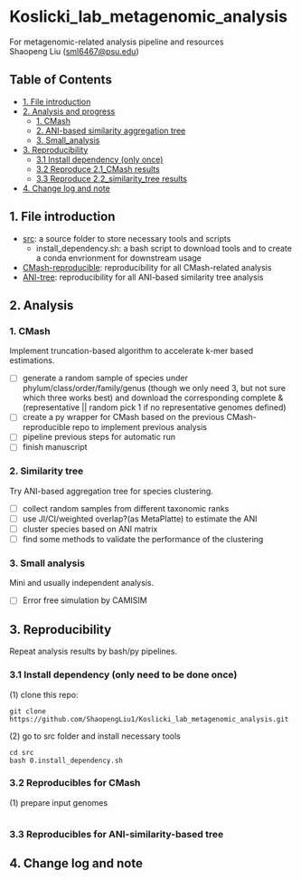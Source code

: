 # Koslicki_lab_metagenomic_analysis
For metagenomic-related analysis pipeline and resources  
Shaopeng Liu (sml6467@psu.edu)  

## **Table of Contents**
- [1. File introduction](#1_file_intro)
- [2. Analysis and progress](#2_analysis)
  - [1. CMash](#21_CMash_repro)
  - [2. ANI-based similarity aggregation tree](#22_ani)
  - [3. Small_analysis](#23_small)
- [3. Reproducibility](#3_reproducible)
  - [3.1 Install dependency (only once)](#31_depen)
  - [3.2 Reproduce 2.1_CMash results](#32_CMash)
  - [3.3 Reproduce 2.2_similarity_tree results](#33_simi)
- [4. Change log and note](#4_log)
  
## 1. File introduction <a name="1_file_intro"></a>
- [src](https://github.com/ShaopengLiu1/Koslicki_lab_metagenomic_analysis/tree/main/src): a source folder to store necessary tools and scripts
   - install_dependency.sh: a bash script to download tools and to create a conda envrionment for downstream usage
- [CMash-reproducible](): reproducibility for all CMash-related analysis
- [ANI-tree](): reproducibility for all ANI-based similarity tree analysis

## 2. Analysis <a name="2_analysis"></a>
### 1. CMash <a name="21_CMash_repro"></a>
Implement truncation-based algorithm to accelerate k-mer based estimations.  
- [ ] generate a random sample of species under phylum/class/order/family/genus (though we only need 3, but not sure which three works best) and download the corresponding complete & (representative || random pick 1 if no representative genomes defined)
- [ ] create a py wrapper for CMash based on the previous CMash-reproducible repo to implement previous analysis
- [ ] pipeline previous steps for automatic run
- [ ] finish manuscript

### 2. Similarity tree <a name="22_ani"></a>
Try ANI-based aggregation tree for species clustering.  
- [ ] collect random samples from different taxonomic ranks
- [ ] use JI/CI/weighted overlap?(as MetaPlatte) to estimate the ANI
- [ ] cluster species based on ANI matrix
- [ ] find some methods to validate the performance of the clustering 

### 3. Small analysis <a name="23_small"></a>
Mini and usually independent analysis.
- [ ] Error free simulation by CAMISIM

## 3. Reproducibility <a name="3_reproducible"></a>
Repeat analysis results by bash/py pipelines.
### 3.1 Install dependency (only need to be done once) <a name="31_depen"></a>
(1) clone this repo:
```
git clone https://github.com/ShaopengLiu1/Koslicki_lab_metagenomic_analysis.git
```
(2) go to src folder and install necessary tools
```
cd src
bash 0.install_dependency.sh
```

### 3.2 Reproducibles for CMash <a name="32_CMash"></a>
(1) prepare input genomes
```
```


### 3.3 Reproducibles for ANI-similarity-based tree <a name="33_simi"></a>


## 4. Change log and note <a name="4_log"></a>

